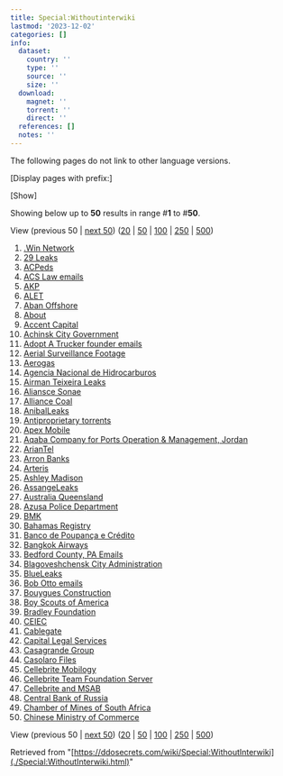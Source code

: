 ```yaml
---
title: Special:Withoutinterwiki
lastmod: '2023-12-02'
categories: []
info:
  dataset:
    country: ''
    type: ''
    source: ''
    size: ''
  download:
    magnet: ''
    torrent: ''
    direct: ''
  references: []
  notes: ''
---
```




The following pages do not link to other language versions.

[Display pages with prefix:]

[Show]

Showing below up to **50** results in range #**1** to #**50**.

View (previous 50 | [next
50](../index.php%3Ftitle=Special:WithoutInterwiki&limit=50&offset=50.html "Next 50 results"))
([20](../index.php%3Ftitle=Special:WithoutInterwiki&limit=20&offset=0.html "Show 20 results per page")
|
[50](../index.php%3Ftitle=Special:WithoutInterwiki&limit=50&offset=0.html "Show 50 results per page")
|
[100](../index.php%3Ftitle=Special:WithoutInterwiki&limit=100&offset=0.html "Show 100 results per page")
|
[250](../index.php%3Ftitle=Special:WithoutInterwiki&limit=250&offset=0.html "Show 250 results per page")
|
[500](../index.php%3Ftitle=Special:WithoutInterwiki&limit=500&offset=0.html "Show 500 results per page"))

1. [.Win Network](.Win_Network.html ".Win Network")
2. [29 Leaks](29_Leaks.html "29 Leaks")
3. [ACPeds](ACPeds.html "ACPeds")
4. [ACS Law emails](ACS_Law_emails.html "ACS Law emails")
5. [AKP](AKP.html "AKP")
6. [ALET](ALET.html "ALET")
7. [Aban Offshore](Aban_Offshore.html "Aban Offshore")
8. [About](About.html "About")
9. [Accent Capital](Accent_Capital.html "Accent Capital")
10. [Achinsk City
Government](Achinsk_City_Government.html "Achinsk City Government")
11. [Adopt A Trucker founder
emails](Adopt_A_Trucker_founder_emails.html "Adopt A Trucker founder emails")
12. [Aerial Surveillance
Footage](Aerial_Surveillance_Footage.html "Aerial Surveillance Footage")
13. [Aerogas](Aerogas.html "Aerogas")
14. [Agencia Nacional de
Hidrocarburos](Agencia_Nacional_de_Hidrocarburos.html "Agencia Nacional de Hidrocarburos")
15. [Airman Teixeira
Leaks](Airman_Teixeira_Leaks.html "Airman Teixeira Leaks")
16. [Aliansce Sonae](Aliansce_Sonae.html "Aliansce Sonae")
17. [Alliance Coal](Alliance_Coal.html "Alliance Coal")
18. [AnibalLeaks](AnibalLeaks.html "AnibalLeaks")
19. [Antiproprietary
torrents](Antiproprietary_torrents.html "Antiproprietary torrents")
20. [Apex Mobile](Apex_Mobile.html "Apex Mobile")
21. [Aqaba Company for Ports Operation & Management,
Jordan](Aqaba_Company_for_Ports_Operation_&_Management,_Jordan.html "Aqaba Company for Ports Operation & Management, Jordan")
22. [ArianTel](ArianTel.html "ArianTel")
23. [Arron Banks](Arron_Banks.html "Arron Banks")
24. [Arteris](Arteris.html "Arteris")
25. [Ashley Madison](Ashley_Madison.html "Ashley Madison")
26. [AssangeLeaks](AssangeLeaks.html "AssangeLeaks")
27. [Australia
Queensland](Australia_Queensland.html "Australia Queensland")
28. [Azusa Police
Department](Azusa_Police_Department.html "Azusa Police Department")
29. [BMK](BMK.html "BMK")
30. [Bahamas Registry](Bahamas_Registry.html "Bahamas Registry")
31. [Banco de Poupança e
Crédito](Banco_de_Poupança_e_Crédito.html "Banco de Poupança e Crédito")
32. [Bangkok Airways](Bangkok_Airways.html "Bangkok Airways")
33. [Bedford County, PA
Emails](Bedford_County,_PA_Emails.html "Bedford County, PA Emails")
34. [Blagoveshchensk City
Administration](Blagoveshchensk_City_Administration.html "Blagoveshchensk City Administration")
35. [BlueLeaks](BlueLeaks.html "BlueLeaks")
36. [Bob Otto emails](Bob_Otto_emails.html "Bob Otto emails")
37. [Bouygues
Construction](Bouygues_Construction.html "Bouygues Construction")
38. [Boy Scouts of
America](Boy_Scouts_of_America.html "Boy Scouts of America")
39. [Bradley Foundation](Bradley_Foundation.html "Bradley Foundation")
40. [CEIEC](CEIEC.html "CEIEC")
41. [Cablegate](Cablegate.html "Cablegate")
42. [Capital Legal
Services](Capital_Legal_Services.html "Capital Legal Services")
43. [Casagrande Group](Casagrande_Group.html "Casagrande Group")
44. [Casolaro Files](Casolaro_Files.html "Casolaro Files")
45. [Cellebrite
Mobilogy](Cellebrite_Mobilogy.html "Cellebrite Mobilogy")
46. [Cellebrite Team Foundation
Server](Cellebrite_Team_Foundation_Server.html "Cellebrite Team Foundation Server")
47. [Cellebrite and
MSAB](Cellebrite_and_MSAB.html "Cellebrite and MSAB")
48. [Central Bank of
Russia](Central_Bank_of_Russia.html "Central Bank of Russia")
49. [Chamber of Mines of South
Africa](Chamber_of_Mines_of_South_Africa.html "Chamber of Mines of South Africa")
50. [Chinese Ministry of
Commerce](Chinese_Ministry_of_Commerce.html "Chinese Ministry of Commerce")

View (previous 50 | [next
50](../index.php%3Ftitle=Special:WithoutInterwiki&limit=50&offset=50.html "Next 50 results"))
([20](../index.php%3Ftitle=Special:WithoutInterwiki&limit=20&offset=0.html "Show 20 results per page")
|
[50](../index.php%3Ftitle=Special:WithoutInterwiki&limit=50&offset=0.html "Show 50 results per page")
|
[100](../index.php%3Ftitle=Special:WithoutInterwiki&limit=100&offset=0.html "Show 100 results per page")
|
[250](../index.php%3Ftitle=Special:WithoutInterwiki&limit=250&offset=0.html "Show 250 results per page")
|
[500](../index.php%3Ftitle=Special:WithoutInterwiki&limit=500&offset=0.html "Show 500 results per page"))

Retrieved from
"[https://ddosecrets.com/wiki/Special:WithoutInterwiki](./Special:WithoutInterwiki.html)"

